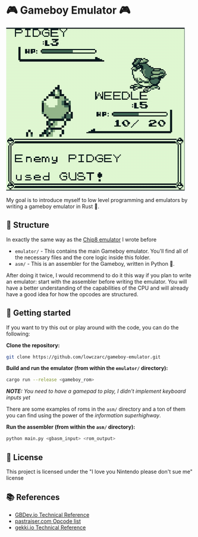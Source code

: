 # 🎮 Gameboy Emulator 🎮

![demo](demo.gif)

My goal is to introduce myself to low level programming and emulators by writing a gameboy emulator in Rust 🦀.<br>

## 🧰 Structure

In exactly the same way as the [Chip8 emulator](https://github.com/lowczarc/chip-8-emulator) I wrote before

- `emulator/` - This contains the main Gameboy emulator. You'll find all of the necessary files and the core logic inside this folder.
- `asm/` - This is an assembler for the Gameboy, written in Python 🐍.

After doing it twice, I would recommend to do it this way if you plan to write an emulator: start with the assembler before writing the emulator. You will have a better understanding of the capabilities of the CPU and will already have a good idea for how the opcodes are structured.

## 🚀 Getting started

If you want to try this out or play around with the code, you can do the following:

**Clone the repository:**
```sh
git clone https://github.com/lowczarc/gameboy-emulator.git
```

**Build and run the emulator (from within the `emulator/` directory):**
```sh
cargo run --release <gameboy_rom>
```

***NOTE:** You need to have a gamepad to play, I didn't implement keyboard inputs yet*

There are some examples of roms in the `asm/` directory and a ton of them you can find using the power of the *information superhighway*.

**Run the assembler (from within the `asm/` directory):**
```sh
python main.py <gbasm_input> <rom_output>
```

## 📝 License

This project is licensed under the "I love you Nintendo please don't sue me" license

## 📚 References

- [GBDev.io Technical Reference](https://gbdev.io/pandocs/About.html)
- [pastraiser.com Opcode list](https://www.pastraiser.com/cpu/gameboy/gameboy_opcodes.html)
- [gekki.io Technical Reference](https://gekkio.fi/files/gb-docs/gbctr.pdf)
